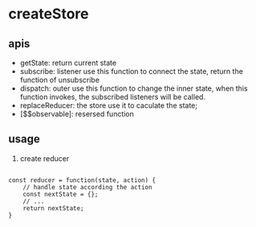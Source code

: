 # createStore

## apis
- getState: return current state
- subscribe: listener use this function to connect the state, return the function of unsubscribe
- dispatch: outer use this function to change the inner state, when this function invokes, the subscribed listeners will be called.
- replaceReducer: the store use it to caculate the state;
- [$$observable]: resersed function

## usage
1) create reducer 
<code>
const reducer = function(state, action) {
	// handle state according the action
	const nextState = {};
	// ...
	return nextState;
}
</code>

